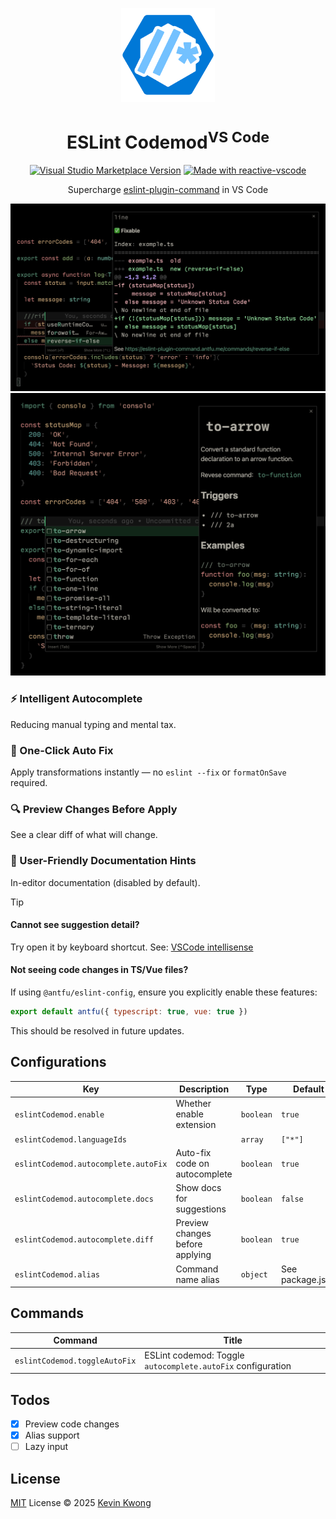 <p align="center">
  <img src="https://github.com/kvoon3/vscode-eslint-codemod/blob/main/res/logo.png?raw=true" height="150" />
</p>

<h1 align="center">ESLint Codemod<sup>VS Code</sup></h1>

<p align="center">
  <a href="https://img.shields.io/visual-studio-marketplace/v/kvoon.vscode-eslint-codemod" target="__blank"><img alt="Visual Studio Marketplace Version" src="https://img.shields.io/visual-studio-marketplace/v/kvoon.vscode-eslint-codemod?label=VS%20Code%20Marketplace&style=flat&color=%2373C1FF&labelColor=%230078D7"></a>
  <a href="https://kermanx.github.io/reactive-vscode/" target="__blank"><img src="https://img.shields.io/badge/made_with-reactive--vscode-%23007ACC?style=flat&labelColor=%23229863"  alt="Made with reactive-vscode" /></a>
</p>

<p align="center">Supercharge <a href="https://eslint-plugin-command.antfu.me">eslint-plugin-command</a> in VS Code</p>

<p align="center">
  <img src="https://raw.githubusercontent.com/kvoon3/vscode-eslint-codemod/refs/heads/main/res/screenshot-diff.png" />
  <img src="https://raw.githubusercontent.com/kvoon3/vscode-eslint-codemod/refs/heads/main/res/screenshot.png" />
</p>

### ⚡ Intelligent Autocomplete

Reducing manual typing and mental tax.

### 🔧 One-Click Auto Fix

Apply transformations instantly — no `eslint --fix` or `formatOnSave` required.

### 🔍 Preview Changes Before Apply

See a clear diff of what will change.

### 📖 User-Friendly Documentation Hints

In-editor documentation (disabled by default).

> [!TIP]
> #### Cannot see suggestion detail?
>
> Try open it by keyboard shortcut. See: [VSCode intellisense](https://code.visualstudio.com/docs/editing/intellisense#_keyboard-shortcuts)
>
> #### Not seeing code changes in TS/Vue files?
>
> If using `@antfu/eslint-config`, ensure you explicitly enable these features:
>
> ```js
> export default antfu({ typescript: true, vue: true })
> ```
>
> This should be resolved in future updates.

## Configurations

<!-- configs -->

| Key                                  | Description                     | Type      | Default          |
| ------------------------------------ | ------------------------------- | --------- | ---------------- |
| `eslintCodemod.enable`               | Whether enable extension        | `boolean` | `true`           |
| `eslintCodemod.languageIds`          |                                 | `array`   | `["*"]`          |
| `eslintCodemod.autocomplete.autoFix` | Auto-fix code on autocomplete   | `boolean` | `true`           |
| `eslintCodemod.autocomplete.docs`    | Show docs for suggestions       | `boolean` | `false`          |
| `eslintCodemod.autocomplete.diff`    | Preview changes before applying | `boolean` | `true`           |
| `eslintCodemod.alias`                | Command name alias              | `object`  | See package.json |

<!-- configs -->

## Commands

<!-- commands -->

| Command                       | Title                                                       |
| ----------------------------- | ----------------------------------------------------------- |
| `eslintCodemod.toggleAutoFix` | ESLint codemod: Toggle `autocomplete.autoFix` configuration |

<!-- commands -->

## Todos

- [x] Preview code changes
- [x] Alias support
- [ ] Lazy input

## License

[MIT](./LICENSE.md) License © 2025 [Kevin Kwong](https://github.com/kvoon3)

